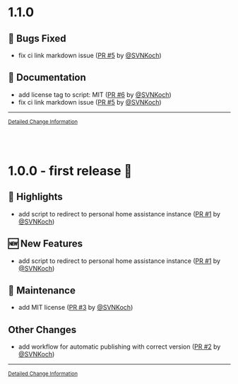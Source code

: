 # 1.1.0

## :bug: Bugs Fixed

- fix ci link markdown issue ([PR #5](https://github.com/SVNKoch/my-home-assistant-automatic-link-redirect-userscript/pull/5) by [@SVNKoch]())

## :bookmark_tabs: Documentation

- add license tag to script: MIT ([PR #6](https://github.com/SVNKoch/my-home-assistant-automatic-link-redirect-userscript/pull/6) by [@SVNKoch]())
- fix ci link markdown issue ([PR #5](https://github.com/SVNKoch/my-home-assistant-automatic-link-redirect-userscript/pull/5) by [@SVNKoch]())

---

<sub>[Detailed Change Information](https://github.com/SVNKoch/my-home-assistant-automatic-link-redirect-userscript/compare/v1.0.0...v1.1.0)</sub>

<br>
<br>

# 1.0.0 - first release 🚀

## :loudspeaker: Highlights

- add script to redirect to personal home assistance instance ([PR #1](https://github.com/SVNKoch/my-home-assistant-automatic-link-redirect-userscript/pull/1) by [@SVNKoch]())

## :new: New Features

- add script to redirect to personal home assistance instance ([PR #1](https://github.com/SVNKoch/my-home-assistant-automatic-link-redirect-userscript/pull/1) by [@SVNKoch]())

## :toolbox: Maintenance

- add MIT license ([PR #3](https://github.com/SVNKoch/my-home-assistant-automatic-link-redirect-userscript/pull/3) by [@SVNKoch]())

## Other Changes

- add workflow for automatic publishing with correct version ([PR #2](https://github.com/SVNKoch/my-home-assistant-automatic-link-redirect-userscript/pull/2) by [@SVNKoch]())

---

<sub>[Detailed Change Information](https://github.com/SVNKoch/my-home-assistant-automatic-link-redirect-userscript/compare/...v1.0.0)</sub>

<br>
<br>

